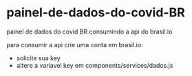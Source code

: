 # painel-de-dados-do-covid-BR
painel de dados do covid BR consumindo a api do brasil.io

para consumir a api crie uma conta em brasil.io:

* solicite sua key
* altere a variavel key em components/services/dados.js
